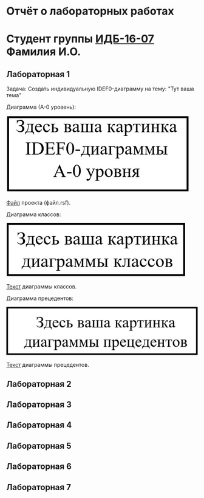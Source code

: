 # Отчёт о лабораторных работах

# Cтудент группы [ИДБ-16-07](https://github.com/stankin/design-1/wiki/list-idb-16-07) Фамилия И.О.

## Лабораторная 1

Задача: Создать индивидуальную IDEF0-диаграмму на тему: "Тут ваша тема"

Диаграмма (А-0 уровень): 

![рисунок](https://github.com/VarvariucA/VarvariucA.github.io/blob/master/k1.jpg?raw=true)

[Файл](https://github.com/VarvariucA/VarvariucA.github.io/blob/master/file.rsf) проекта (файл.rsf).

Диаграмма классов:

![рисунок](https://github.com/VarvariucA/VarvariucA.github.io/blob/master/k2.jpg)

[Текст](https://github.com/VarvariucA/VarvariucA.github.io/blob/master/t2.txt) диаграммы классов.

Диаграмма прецедентов:

![рисунок](https://github.com/VarvariucA/VarvariucA.github.io/blob/master/k3.jpg)

[Текст](https://github.com/VarvariucA/VarvariucA.github.io/blob/master/t3.txt) диаграммы прецедентов.

## Лабораторная 2



## Лабораторная 3

## Лабораторная 4

## Лабораторная 5

## Лабораторная 6

## Лабораторная 7
